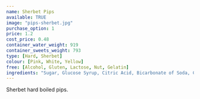 ```yaml
---
name: Sherbet Pips
available: TRUE
image: "pips-sherbet.jpg"
purchase_option: 1
price: 1.2
cost_price: 0.48
container_water_weight: 919
container_sweets_weight: 793
type: [Hard, Sherbet]
colour: [Pink, White, Yellow]
free: [Alcohol, Gluten, Lactose, Nut, Gelatin]
ingredients: "Sugar, Glucose Syrup, Citric Acid, Bicarbonate of Soda, Colours: Beetroot, Carotene"
---
```

Sherbet hard boiled pips.